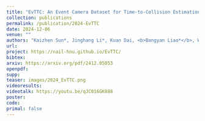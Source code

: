 ```yaml
---
title: "EvTTC: An Event Camera Dataset for Time-to-Collision Estimation"
collection: publications
permalink: /publication/2024-EvTTC
date: 2024-12-06
venue: ""
authors: "Kaizhen Sun*, Jinghang Li*, Kuan Dai, <b>Bangyan Liao*</b>, Wei Xiong, Yi Zhou1"
url: 
project: https://nail-hnu.github.io/EvTTC/
bibtex: 
arxiv: https://arxiv.org/pdf/2412.05053
openpdf: 
supp: 
teaser: images/2024_EvTTC.png
videoresults: 
videotalk: https://youtu.be/qJC016GK888
poster: 
code: 
primal: false
---
```

